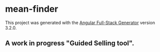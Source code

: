 # mean-finder

This project was generated with the [Angular Full-Stack Generator](https://github.com/DaftMonk/generator-angular-fullstack) version 3.2.0.

## A work in progress "Guided Selling tool".
